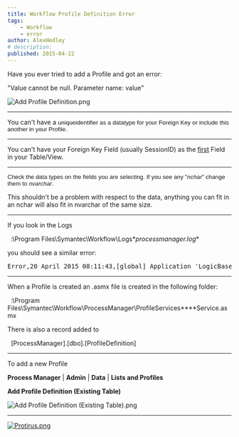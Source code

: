 ```yaml
---
title: Workflow Profile Definition Error
tags:
    - Workflow
    - error
author: AlexHedley
# description: 
published: 2015-04-22
---
```


Have you ever tried to add a Profile and got an error:

"Value cannot be null. Parameter name: value"

![Add Profile Definition.png](https://higherlogicdownload.s3.amazonaws.com/BROADCOM/SymantecInlineImages/article-3401451-files_Add%20Profile%20Definition.png)

* * *

You can't have a <span style="font-family: &quot;Arial&quot;, sans-serif; font-size: 10pt">uniqueidentifier as a datatype for your Foreign Key or include this another in your Profile.</span>

* * *

You can't have your Foreign Key Field (usually SessionID) as the <u>first</u> Field in your Table/View.

* * *

<span style="font-family: &quot;Arial&quot;, sans-serif; font-size: 10pt">Check the data types on the fields you are selecting. If you see any "_nchar_" change them to _nvarchar_.  

This shouldn't be a problem with respect to the data, anything you can fit in an nchar will also fit in nvarchar of the same size.</span>

* * *

If you look in the Logs

  <INSTALL FOLDER>:\Program Files\Symantec\Workflow\Logs\**processmanager.log**

you should see a similar error:

<pre>Error,20 April 2015 08:11:43,[global] Application 'LogicBase.Ensemble' error [global] Client Host Information: [global] IP: ::1 [global] HostName: ::1 [global] -- error.ToString() -- [global] System.Web.HttpCompileException: e:\Program Files\Symantec\Workflow\ProcessManager\ProfileServices\**<PROFILE NAME>**Service.asmx(76): error CS1001: Identifier expected [global] at System.Web.Compilation.AssemblyBuilder.Compile() [global] at System.Web.Compilation.BuildProvidersCompiler.PerformBuild() [global] at System.Web.Compilation.BuildManager.CompileWebFile(VirtualPath virtualPath) [global] at System.Web.Compilation.BuildManager.GetVPathBuildResultInternal(VirtualPath virtualPath, Boolean noBuild, Boolean allowCrossApp, Boolean allowBuildInPrecompile) [global] at System.Web.Compilation.BuildManager.GetVPathBuildResultWithNoAssert(HttpContext context, VirtualPath virtualPath, Boolean noBuild, Boolean allowCrossApp, Boolean allowBuildInPrecompile) [global] at System.Web.UI.WebServiceParser.GetCompiledType(String inputFile, HttpContext context) [global] at System.Web.Services.Protocols.WebServiceHandlerFactory.GetHandler(HttpContext context, String verb, String url, String filePath) [global] at System.Web.Script.Services.ScriptHandlerFactory.GetHandler(HttpContext context, String requestType, String url, String pathTranslated) [global] at System.Web.HttpApplication.MapHttpHandler(HttpContext context, String requestType, VirtualPath path, String pathTranslated, Boolean useAppConfig) [global] at System.Web.HttpApplication.MapHandlerExecutionStep.System.Web.HttpApplication.IExecutionStep.Execute() [global] at System.Web.HttpApplication.ExecuteStep(IExecutionStep step, Boolean& completedSynchronously)</pre>

* * *

When a Profile is created an .asmx file is created in the following folder:

  <INSTALL DRIVE>:\Program Files\Symantec\Workflow\ProcessManager\ProfileServices\**<PROFILE NAME>**Service.asmx

There is also a record added to

  [ProcessManager].[dbo].[ProfileDefinition]

* * *

To add a new Profile

**Process Manager** | **Admin** | **Data** | **Lists and Profiles**

**Add Profile Definition (Existing Table)**

![Add Profile Definition (Existing Table).png](/connect/sites/default/files/users/user-2946791/Add%20Profile%20Definition%20%28Existing%20Table%29.png)

* * *

[![Protirus.png](https://higherlogicdownload.s3.amazonaws.com/BROADCOM/SymantecInlineImages/article-3401451-files_Protirus.png)](http://protirus.com/)
